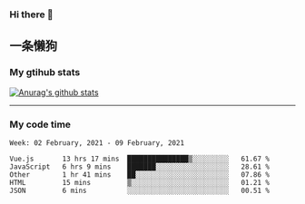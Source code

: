 ### Hi there 👋

## 一条懒狗
<!--
**kiss-me-quickly/kiss-me-quickly** is a ✨ _special_ ✨ repository because its `README.md` (this file) appears on your GitHub profile.

Here are some ideas to get you started:

- 🔭 I’m currently working on ...
- 🌱 I’m currently learning ...
- 👯 I’m looking to collaborate on ...
- 🤔 I’m looking for help with ...
- 💬 Ask me about ...
- 📫 How to reach me: ...
- 😄 Pronouns: ...
- ⚡ Fun fact: ...
-->


### My gtihub stats

[![Anurag's github stats](https://github-readme-stats.vercel.app/api?username=kiss-me-quickly)](https://github.com/anuraghazra/github-readme-stats)

***

### My code time

<!--START_SECTION:waka-->
```text
Week: 02 February, 2021 - 09 February, 2021

Vue.js       13 hrs 17 mins  ███████████████▒░░░░░░░░░   61.67 % 
JavaScript   6 hrs 9 mins    ███████░░░░░░░░░░░░░░░░░░   28.61 % 
Other        1 hr 41 mins    ██░░░░░░░░░░░░░░░░░░░░░░░   07.86 % 
HTML         15 mins         ▒░░░░░░░░░░░░░░░░░░░░░░░░   01.21 % 
JSON         6 mins          ░░░░░░░░░░░░░░░░░░░░░░░░░   00.51 % 
```
<!--END_SECTION:waka-->
